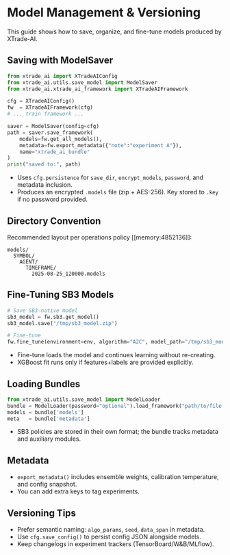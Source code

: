 # Model Management & Versioning

This guide shows how to save, organize, and fine-tune models produced by XTrade-AI.

## Saving with ModelSaver

```python
from xtrade_ai import XTradeAIConfig
from xtrade_ai.utils.save_model import ModelSaver
from xtrade_ai.xtrade_ai_framework import XTradeAIFramework

cfg = XTradeAIConfig()
fw  = XTradeAIFramework(cfg)
# ... train framework ...

saver = ModelSaver(config=cfg)
path = saver.save_framework(
	models=fw.get_all_models(),
	metadata=fw.export_metadata({"note":"experiment A"}),
	name="xtrade_ai_bundle"
)
print("saved to:", path)
```

- Uses `cfg.persistence` for `save_dir`, `encrypt_models`, `password`, and metadata inclusion.
- Produces an encrypted `.models` file (zip + AES-256). Key stored to `.key` if no password provided.

## Directory Convention

Recommended layout per operations policy [[memory:4852136]]:

```
models/
  SYMBOL/
    AGENT/
      TIMEFRAME/
        2025-08-25_120000.models
```

## Fine-Tuning SB3 Models

```python
# Save SB3-native model
sb3_model = fw.sb3.get_model()
sb3_model.save("/tmp/sb3_model.zip")

# Fine-tune
fw.fine_tune(environment=env, algorithm="A2C", model_path="/tmp/sb3_model.zip", total_timesteps=50_000)
```

- Fine-tune loads the model and continues learning without re-creating.
- XGBoost fit runs only if features+labels are provided explicitly.

## Loading Bundles

```python
from xtrade_ai.utils.save_model import ModelLoader
bundle = ModelLoader(password="optional").load_framework("path/to/file.models")
models = bundle['models']
meta   = bundle['metadata']
```

- SB3 policies are stored in their own format; the bundle tracks metadata and auxiliary modules.

## Metadata

- `export_metadata()` includes ensemble weights, calibration temperature, and config snapshot.
- You can add extra keys to tag experiments.

## Versioning Tips

- Prefer semantic naming: `algo_params`, `seed`, `data_span` in metadata.
- Use `cfg.save_config()` to persist config JSON alongside models.
- Keep changelogs in experiment trackers (TensorBoard/W&B/MLflow).
